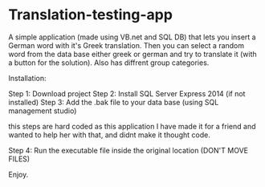 # Translation-testing-app
A simple application (made using VB.net and SQL DB) that lets you insert a German word with it's Greek translation. Then you can select a random word from the data base either greek or german and try to translate it (with a button for the solution). Also has diffrent group categories.

Installation:

Step 1: Download project
Step 2: Install SQL Server Express 2014 (if not installed)
Step 3: Add the .bak file to your data base (using SQL management studio)

this steps are hard coded as this application I have made it for a friend and wanted to help her with that,
and didnt make it thought code.

Step 4: Run the executable file inside the original location (DON'T MOVE FILES)

Enjoy.
